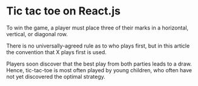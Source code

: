 # Tic tac toe on React.js

To win the game, a player must place three of their marks in a horizontal, vertical, or diagonal row.

There is no universally-agreed rule as to who plays first, but in this article the convention that X plays first is used.

Players soon discover that the best play from both parties leads to a draw. Hence, tic-tac-toe is most often played by young children, who often have not yet discovered the optimal strategy.
